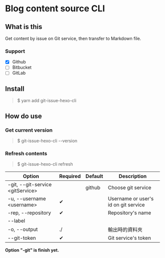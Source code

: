 # Blog content source CLI

## What is this

Get content by issue on Git service, then transfer to Markdown file.

### Support

- [x] Github
- [ ] Bitbucket
- [ ] GitLab

## Install

> $ yarn add git-issue-hexo-cli

## How do use

### Get current version

> $ git-issue-hexo-cli --version

### Refresh contents

> $ git-issue-hexo-cli refresh <options>

| Option | Required | Default | Description |
|---|---|---|---|
| -git, --git-service \<gitService\> | | github | Choose git service |
| -u, --username \<username\> | ✔ | | Username or user's id on git service |
| -rep, --repository <repository> | ✔ | | Repository's name |
| --label <label> | | | |
| -o, --output <output> | ./ | | 輸出時的資料夾 |
| --git-token <gitToken> | ✔ | | Git service's token |

**Option "-git" is finish yet.**
